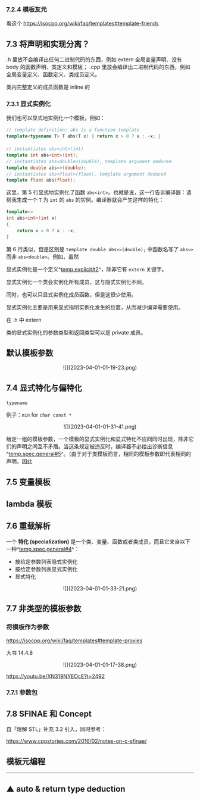 ### 7.2.4 模板友元

看这个 https://isocpp.org/wiki/faq/templates#template-friends

## 7.3 将声明和实现分离？

.h 里放不会编译出任何二进制代码的东西，例如 extern 全局变量声明、没有 body 的函数声明、类定义和模板；
.cpp 里放会编译出二进制代码的东西，例如全局变量定义、函数定义、类成员定义。

类内完整定义的成员函数是 inline 的

### 7.3.1 显式实例化

我们也可以显式地实例化一个模板，例如：

```c++ linenums="1"
// template definition: abs is a function template
template<typename T> T abs(T x) { return x > 0 ? x : -x; }

// instantiates abs<int>(int)
template int abs<int>(int);     
// instantiates abs<double>(double), template argument deduced
template double abs<>(double);  
// instantiates abs<float>(float), template argument deduced
template float abs(float);      
```

这里，第 5 行显式地实例化了函数 `abs<int>`。也就是说，这一行告诉编译器：请帮我生成一个 `T` 为 `int` 的 `abs` 的实例。编译器就会产生这样的特化：

```c++
template<>
int abs<int>(int x)
{
    return x > 0 ? x : -x;
}
```

第 6 行类似，但是区别是 `template double abs<>(double);` 中函数名写了 `abs<>` 而非 `abs<double>`。例如，虽然

显式实例化是一个定义^[temp.explicit#2](https://timsong-cpp.github.io/cppwp/n4868/temp.explicit#2)^，除非它有 `extern` 关键字。

显式实例化一个类会实例化所有成员，这与隐式实例化不同。

同时，也可以只显式实例化成员函数，但是这很少使用。

显式实例化主要是用来显式指明实例化发生的位置，从而减少编译需要使用。

在 .h 中 extern

类的显式实例化的参数类型和返回类型可以是 private 成员。

## 默认模板参数

<center>![](2023-04-01-01-19-23.png)</center>

## 7.4 显式特化与偏特化

`typename`

例子：`min` for `char const *`

<center>![](2023-04-01-01-31-41.png)</center>

给定一组的模板参数，一个模板的显式实例化和显式特化不应同同时出现，除非它们的声明之间互不矛盾。当这条规定被违反时，编译器不必给出诊断信息^[temp.spec.general#5](https://timsong-cpp.github.io/cppwp/n4868/temp.spec.general#5)^。（由于对于类模板而言，相同的模板参数即代表相同的声明，因此

## 7.5 变量模板

## lambda 模板

## 7.6 重载解析

一个 **特化 (specialization)** 是一个类、变量、函数或者类成员，而且它来自以下一种^[temp.spec.general#4](https://timsong-cpp.github.io/cppwp/n4868/temp.spec.general#4)^：

- 按给定参数列表隐式实例化
- 按给定参数列表显式实例化
- 显式特化

<center>![](2023-04-01-01-33-21.png)</center>

## 7.7 非类型的模板参数

### 将模板作为参数

https://isocpp.org/wiki/faq/templates#template-proxies

大书 14.4.8

<center>![](2023-04-01-01-17-38.png)</center>

https://youtu.be/XN319NYEOcE?t=2492

### 7.7.1 参数包 

## 7.8 SFINAE 和 Concept

自「理解 STL」补充 3.2 引入，同时参考：

https://www.cppstories.com/2016/02/notes-on-c-sfinae/





## 模板元编程

---



## ▲ auto & return type deduction